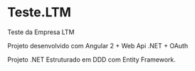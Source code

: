 # Teste.LTM
Teste da Empresa LTM

Projeto desenvolvido com Angular 2 + Web Api .NET + OAuth

Projeto .NET Estruturado em DDD com Entity Framework.
